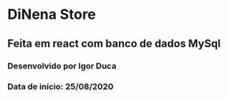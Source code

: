 # DiNena Store

## Feita em react com banco de dados MySql

### Desenvolvido por Igor Duca

### Data de início: 25/08/2020